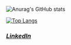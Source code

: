 ![Anurag's GitHub stats](https://github-readme-stats.vercel.app/api?username=victorcl68&show_icons=true&theme=radical)

[![Top Langs](https://github-readme-stats.vercel.app/api/top-langs/?username=victorcl68&layout=compact)](https://github.com/anuraghazra/github-readme-stats)

### _[LinkedIn](https://www.linkedin.com/in/victorclc/)_
